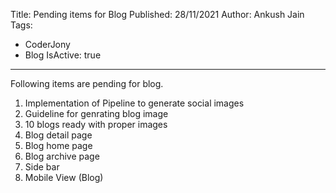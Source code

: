 Title: Pending items for Blog
Published: 28/11/2021
Author: Ankush Jain
Tags:
  - CoderJony
  - Blog
IsActive: true
---
Following items are pending for blog.
1. Implementation of Pipeline to generate social images
2. Guideline for genrating blog image
3. 10 blogs ready with proper images
4. Blog detail page
5. Blog home page
6. Blog archive page
7. Side bar
8. Mobile View (Blog)


